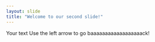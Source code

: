 ```yaml
---
layout: slide
title: "Welcome to our second slide!"
---
```

Your text
Use the left arrow to go baaaaaaaaaaaaaaaaaack!
